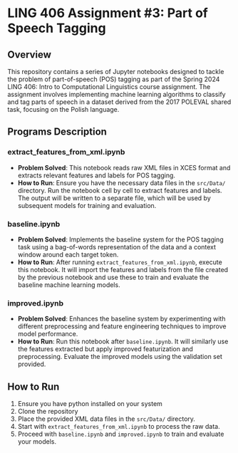# LING 406 Assignment #3: Part of Speech Tagging

## Overview

This repository contains a series of Jupyter notebooks designed to tackle the problem of part-of-speech (POS) tagging as part of the Spring 2024 LING 406: Intro to Computational Linguistics course assignment. The assignment involves implementing machine learning algorithms to classify and tag parts of speech in a dataset derived from the 2017 POLEVAL shared task, focusing on the Polish language.

## Programs Description

### extract_features_from_xml.ipynb
- **Problem Solved**: This notebook reads raw XML files in XCES format and extracts relevant features and labels for POS tagging.
- **How to Run**: Ensure you have the necessary data files in the `src/Data/` directory. Run the notebook cell by cell to extract features and labels. The output will be written to a separate file, which will be used by subsequent models for training and evaluation.

### baseline.ipynb
- **Problem Solved**: Implements the baseline system for the POS tagging task using a bag-of-words representation of the data and a context window around each target token.
- **How to Run**: After running `extract_features_from_xml.ipynb`, execute this notebook. It will import the features and labels from the file created by the previous notebook and use these to train and evaluate the baseline machine learning models.

### improved.ipynb
- **Problem Solved**: Enhances the baseline system by experimenting with different preprocessing and feature engineering techniques to improve model performance.
- **How to Run**: Run this notebook after `baseline.ipynb`. It will similarly use the features extracted but apply improved featurization and preprocessing. Evaluate the improved models using the validation set provided.


## How to Run
1. Ensure you have python installed on your system
2. Clone the repository 
3. Place the provided XML data files in the `src/Data/` directory.
4. Start with `extract_features_from_xml.ipynb` to process the raw data.
5. Proceed with `baseline.ipynb` and `improved.ipynb` to train and evaluate your models.
